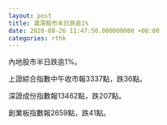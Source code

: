 ```yaml
---
layout: post
title: 滬深股市半日跌逾1%
date: 2020-08-26 11:47:50.000000000 +08:00
categories: rthk
---
```


內地股市半日跌逾1%。

上證綜合指數中午收市報3337點，跌36點。

深證成份指數報13462點，跌207點。

創業板指數報2659點，跌41點。

